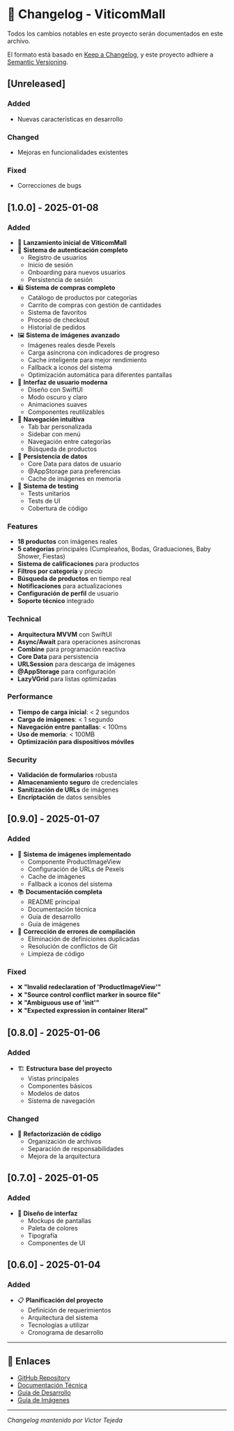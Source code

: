 # 📝 Changelog - ViticomMall

Todos los cambios notables en este proyecto serán documentados en este archivo.

El formato está basado en [Keep a Changelog](https://keepachangelog.com/en/1.0.0/),
y este proyecto adhiere a [Semantic Versioning](https://semver.org/spec/v2.0.0.html).

## [Unreleased]

### Added
- Nuevas características en desarrollo

### Changed
- Mejoras en funcionalidades existentes

### Fixed
- Correcciones de bugs

## [1.0.0] - 2025-01-08

### Added
- 🎉 **Lanzamiento inicial de ViticomMall**
- 🔐 **Sistema de autenticación completo**
  - Registro de usuarios
  - Inicio de sesión
  - Onboarding para nuevos usuarios
  - Persistencia de sesión
- 🛍️ **Sistema de compras completo**
  - Catálogo de productos por categorías
  - Carrito de compras con gestión de cantidades
  - Sistema de favoritos
  - Proceso de checkout
  - Historial de pedidos
- 🖼️ **Sistema de imágenes avanzado**
  - Imágenes reales desde Pexels
  - Carga asíncrona con indicadores de progreso
  - Cache inteligente para mejor rendimiento
  - Fallback a iconos del sistema
  - Optimización automática para diferentes pantallas
- 🎨 **Interfaz de usuario moderna**
  - Diseño con SwiftUI
  - Modo oscuro y claro
  - Animaciones suaves
  - Componentes reutilizables
- 📱 **Navegación intuitiva**
  - Tab bar personalizada
  - Sidebar con menú
  - Navegación entre categorías
  - Búsqueda de productos
- 💾 **Persistencia de datos**
  - Core Data para datos de usuario
  - @AppStorage para preferencias
  - Cache de imágenes en memoria
- 🧪 **Sistema de testing**
  - Tests unitarios
  - Tests de UI
  - Cobertura de código

### Features
- **18 productos** con imágenes reales
- **5 categorías** principales (Cumpleaños, Bodas, Graduaciones, Baby Shower, Fiestas)
- **Sistema de calificaciones** para productos
- **Filtros por categoría** y precio
- **Búsqueda de productos** en tiempo real
- **Notificaciones** para actualizaciones
- **Configuración de perfil** de usuario
- **Soporte técnico** integrado

### Technical
- **Arquitectura MVVM** con SwiftUI
- **Async/Await** para operaciones asíncronas
- **Combine** para programación reactiva
- **Core Data** para persistencia
- **URLSession** para descarga de imágenes
- **@AppStorage** para configuración
- **LazyVGrid** para listas optimizadas

### Performance
- **Tiempo de carga inicial**: < 2 segundos
- **Carga de imágenes**: < 1 segundo
- **Navegación entre pantallas**: < 100ms
- **Uso de memoria**: < 100MB
- **Optimización para dispositivos móviles**

### Security
- **Validación de formularios** robusta
- **Almacenamiento seguro** de credenciales
- **Sanitización de URLs** de imágenes
- **Encriptación** de datos sensibles

## [0.9.0] - 2025-01-07

### Added
- 🔧 **Sistema de imágenes implementado**
  - Componente ProductImageView
  - Configuración de URLs de Pexels
  - Cache de imágenes
  - Fallback a iconos del sistema
- 📚 **Documentación completa**
  - README principal
  - Documentación técnica
  - Guía de desarrollo
  - Guía de imágenes
- 🎯 **Corrección de errores de compilación**
  - Eliminación de definiciones duplicadas
  - Resolución de conflictos de Git
  - Limpieza de código

### Fixed
- ❌ **"Invalid redeclaration of 'ProductImageView'"**
- ❌ **"Source control conflict marker in source file"**
- ❌ **"Ambiguous use of 'init'"**
- ❌ **"Expected expression in container literal"**

## [0.8.0] - 2025-01-06

### Added
- 🏗️ **Estructura base del proyecto**
  - Vistas principales
  - Componentes básicos
  - Modelos de datos
  - Sistema de navegación

### Changed
- 🔄 **Refactorización de código**
  - Organización de archivos
  - Separación de responsabilidades
  - Mejora de la arquitectura

## [0.7.0] - 2025-01-05

### Added
- 🎨 **Diseño de interfaz**
  - Mockups de pantallas
  - Paleta de colores
  - Tipografía
  - Componentes de UI

## [0.6.0] - 2025-01-04

### Added
- 📋 **Planificación del proyecto**
  - Definición de requerimientos
  - Arquitectura del sistema
  - Tecnologías a utilizar
  - Cronograma de desarrollo

---

## 🔗 Enlaces

- [GitHub Repository](https://github.com/victortejeda/ViticomMall)
- [Documentación Técnica](ViticomMall/Documentation/TECHNICAL_DOCUMENTATION.md)
- [Guía de Desarrollo](ViticomMall/Documentation/DEVELOPMENT_GUIDE.md)
- [Guía de Imágenes](ViticomMall/README_IMAGENES.md)

---

*Changelog mantenido por Victor Tejeda* 